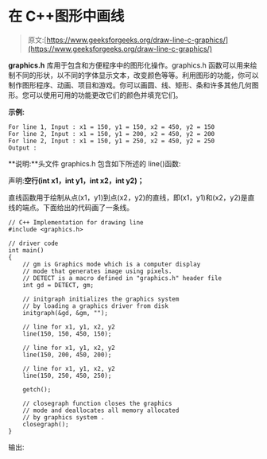 # 在 C++图形中画线

> 原文:[https://www.geeksforgeeks.org/draw-line-c-graphics/](https://www.geeksforgeeks.org/draw-line-c-graphics/)

**graphics.h** 库用于包含和方便程序中的图形化操作。graphics.h 函数可以用来绘制不同的形状，以不同的字体显示文本，改变颜色等等。利用图形的功能，你可以制作图形程序、动画、项目和游戏。你可以画圆、线、矩形、条和许多其他几何图形。您可以使用可用的功能更改它们的颜色并填充它们。

**示例:**

```
For line 1, Input : x1 = 150, y1 = 150, x2 = 450, y2 = 150
For line 2, Input : x1 = 150, y1 = 200, x2 = 450, y2 = 200
For line 2, Input : x1 = 150, y1 = 250, x2 = 450, y2 = 250
Output :

```

**说明:**头文件 graphics.h 包含如下所述的 line()函数:

声明:**空行(int x1，int y1，int x2，int y2)；**

直线函数用于绘制从点(x1，y1)到点(x2，y2)的直线，即(x1，y1)和(x2，y2)是直线的端点。下面给出的代码画了一条线。

```
// C++ Implementation for drawing line
#include <graphics.h>

// driver code
int main()
{
    // gm is Graphics mode which is a computer display
    // mode that generates image using pixels.
    // DETECT is a macro defined in "graphics.h" header file
    int gd = DETECT, gm;

    // initgraph initializes the graphics system
    // by loading a graphics driver from disk
    initgraph(&gd, &gm, "");

    // line for x1, y1, x2, y2
    line(150, 150, 450, 150);

    // line for x1, y1, x2, y2
    line(150, 200, 450, 200);

    // line for x1, y1, x2, y2
    line(150, 250, 450, 250);

    getch();

    // closegraph function closes the graphics
    // mode and deallocates all memory allocated
    // by graphics system .
    closegraph();
}
```

输出: